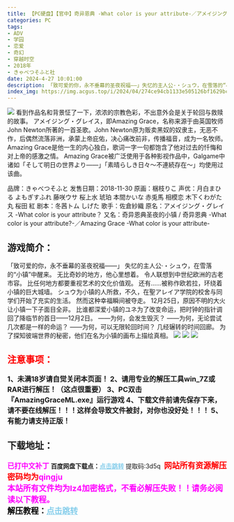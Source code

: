 ```yaml
---
title: 【PC硬盘】【官中】奇异恩典 -What color is your attribute-／アメイジング・グレイス -What color is your attribute-／Amazing Grace -What color is your attribute-
categories: PC
tags:
- ADV
- 学园
- 恋爱
- 奇幻
- 穿越时空
- 2018年
- きゃべつそふと社
date: 2024-4-27 10:01:00
description: 「致可爱的你，永不垂幕的圣夜祝福——」失忆的主人公·・シュウ，在雪落的“小镇”中醒来。无比奇妙的地方，他心里想着。令人联想到中世纪欧洲的古老市容。比任何地方都要重视艺术的文化价值观。还有……被称作欧若拉，环绕着小镇的巨大城墙。シュウ为小镇的人所救，不久，在聖アレイア学院的校舍与同学们开始了充实的生活。然而这种幸福瞬间被夺走。
index_img: https://img.acgus.top/i/2024/04/274ce94cb1133e505126bf1629bc3b8c.webp
---
```

![](https://img.acgus.top/i/2024/04/274ce94cb1133e505126bf1629bc3b8c.webp)
看到作品名和背景怔了一下，浓浓的宗教色彩，不出意外会是关于轮回与救赎的故事。
アメイジング・グレイス，即Amazing Grace，名称来源于由英国牧师John Newton所著的一首圣歌。John Newton原为贩卖黑奴的奴隶主，无恶不作，后偶然流落非洲，承蒙上帝庇佑，决心痛改前非，传播福音，成为一名牧师。Amazing Grace是他一生的内心独白，歌词一字一句都饱含了他对过去的忏悔和对上帝的感激之情。
Amazing Grace被广泛使用于各种影视作品中，Galgame中诸如「そして明日の世界より――」「素晴らしき日々～不連続存在～」均使用过该曲。

品牌：きゃべつそふと
发售日期：2018-11-30
原画：梱枝りこ
声优：月白まひる よもぎすふれ 藤咲ウサ 桜上水 琥珀 本間かいな 赤兎馬 相模恋 木下くわがた丸 桜田 紅
剧本：冬茜トム しげた
歌手：佐倉紗織
原名：アメイジング・グレイス -What color is your attribute？
又名：奇异恩典圣夜的小镇 / 奇异恩典 -What color is your attribute?-／Amazing Grace -What color is your attribute-

## 游戏简介：
「致可爱的你，永不垂幕的圣夜祝福——」
失忆的主人公·・シュウ，在雪落的“小镇”中醒来。
无比奇妙的地方，他心里想着。
令人联想到中世纪欧洲的古老市容。
比任何地方都要重视艺术的文化价值观。
还有……被称作欧若拉，环绕着小镇的巨大城墙。
シュウ为小镇的人所救，不久，在聖アレイア学院的校舍与同学们开始了充实的生活。
然而这种幸福瞬间被夺走。
12月25日，原因不明的大火让小镇一下子面目全非。
比谁都深爱小镇的ユネ为了改变命运，把时钟的指针调回了降临节的首日——12月2日。
——为何，会发生毁灭？
——为何，无论尝试几次都是一样的命运？
——为何，可以无限轮回时间？
几经辗转的时间回廊。
为了探知彼端世界的秘密，他们在名为小镇的画布上描绘真相。
![](https://img.acgus.top/i/2024/04/b762f0a7998417c0814625c1e4ea1372.webp)
![](https://img.acgus.top/i/2024/04/519e3be4d1e8d36f1d9ad65f043cb098.webp)
![](https://img.acgus.top/i/2024/04/621a31ea7e1ebbc22518773516d315ac.webp)






## <font color=#FF0000 >注意事项：</font>
<font size=3><b>1、未满18岁请自觉关闭本页面！
2、请用专业的解压工具win_7Z或RAR进行解压！（这点很重要）
3、PC双击『AmazingGraceML.exe』运行游戏
4、下载文件前请先保存下来，请不要在线解压！！！这样会导致文件被封，对你也没好处！！！
5、有能力请支持正版！</b></font>

## 下载地址：
<font color=#FF00FF size=3>**已打中文补丁**</font>
<b>百度网盘下载点：</b><a href="https://pan.baidu.com/s/1g6QNKoRSrE_1E0DoIq-M9A?pwd=3d5q" style="color: #87CEEB;"><b>点击跳转</b></a> 提取码:3d5q
<a style="padding: 0" href="https://post.qingju.org/AD/"><img style="max-width:100%" src="https://img.acgus.top/i/2024/07/478f689b8021d8d499ab43d21acf137a.gif" alt=""></a>
<b><font color=#FF0000 size=4>网站所有资源解压密码均为</b></font><b><font color=#FF00FF size=4>qingju</font><font color=#FF0000 ></font></b><br><b><font color=#FF00FF size=4>本站所有文件均为lz4加密格式，不看必解压失败！！请务必阅读以下教程。</b></font><br><b><font color=#000 size=4>解压教程：</b><a href="https://post.qingju.org/tutorial/000/" style="color: #87CEEB;"><b>点击跳转</b></a>